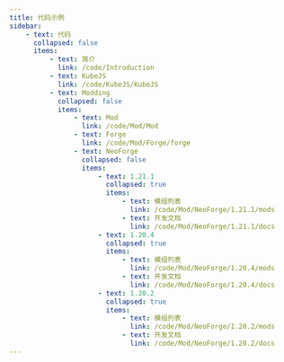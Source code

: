 ```yaml
---
title: 代码示例
sidebar:
    - text: 代码
      collapsed: false
      items:
          - text: 简介
            link: /code/Introduction
          - text: KubeJS
            link: /code/KubeJS/KubeJS
          - text: Modding
            collapsed: false
            items:
                - text: Mod
                  link: /code/Mod/Mod
                - text: Forge
                  link: /code/Mod/Forge/forge
                - text: NeoForge
                  collapsed: false
                  items:
                      - text: 1.21.1
                        collapsed: true
                        items:
                            - text: 模组列表
                              link: /code/Mod/NeoForge/1.21.1/mods
                            - text: 开发文档
                              link: /code/Mod/NeoForge/1.21.1/docs
                      - text: 1.20.4
                        collapsed: true
                        items:
                            - text: 模组列表
                              link: /code/Mod/NeoForge/1.20.4/mods
                            - text: 开发文档
                              link: /code/Mod/NeoForge/1.20.4/docs
                      - text: 1.20.2
                        collapsed: true
                        items:
                            - text: 模组列表
                              link: /code/Mod/NeoForge/1.20.2/mods
                            - text: 开发文档
                              link: /code/Mod/NeoForge/1.20.2/docs
---
```



